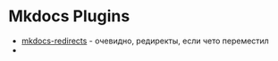 # Mkdocs Plugins

- [mkdocs-redirects](https://github.com/mkdocs/mkdocs-redirects) - очевидно, редиректы, если чето переместил
- 